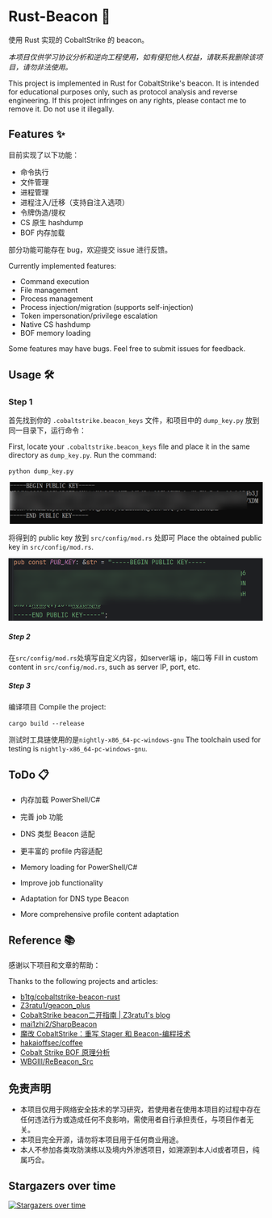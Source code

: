 # Rust-Beacon 🚀

使用 Rust 实现的 CobaltStrike 的 beacon。

*本项目仅供学习协议分析和逆向工程使用，如有侵犯他人权益，请联系我删除该项目，请勿非法使用。*

This project is implemented in Rust for CobaltStrike's beacon. It is intended for educational purposes only, such as protocol analysis and reverse engineering. If this project infringes on any rights, please contact me to remove it. Do not use it illegally.

## Features ✨

目前实现了以下功能：

- 命令执行
- 文件管理
- 进程管理
- 进程注入/迁移（支持自注入选项）
- 令牌伪造/提权
- CS 原生 hashdump
- BOF 内存加载

部分功能可能存在 bug，欢迎提交 issue 进行反馈。

Currently implemented features:

- Command execution
- File management
- Process management
- Process injection/migration (supports self-injection)
- Token impersonation/privilege escalation
- Native CS hashdump
- BOF memory loading

Some features may have bugs. Feel free to submit issues for feedback.

## Usage 🛠️

### Step 1

首先找到你的 `.cobaltstrike.beacon_keys` 文件，和项目中的 `dump_key.py` 放到同一目录下，运行命令：

First, locate your `.cobaltstrike.beacon_keys` file and place it in the same directory as `dump_key.py`. Run the command:

`python dump_key.py`

![image-20241018145017907](images/image-20241018145017907.png)

将得到的 public key 放到 `src/config/mod.rs` 处即可
Place the obtained public key in `src/config/mod.rs`.

![image-20241018145236841](images/image-20241018145236841.png)

##### Step 2

在`src/config/mod.rs`处填写自定义内容，如server端 ip，端口等
Fill in custom content in `src/config/mod.rs`, such as server IP, port, etc.

##### Step 3

编译项目
Compile the project:

`cargo build --release`

测试时工具链使用的是`nightly-x86_64-pc-windows-gnu`
The toolchain used for testing is `nightly-x86_64-pc-windows-gnu`.

## ToDo 📋

- 内存加载 PowerShell/C#
- 完善 job 功能
- DNS 类型 Beacon 适配
- 更丰富的 profile 内容适配

- Memory loading for PowerShell/C#
- Improve job functionality
- Adaptation for DNS type Beacon
- More comprehensive profile content adaptation

## Reference 📚

感谢以下项目和文章的帮助：

Thanks to the following projects and articles:

- [b1tg/cobaltstrike-beacon-rust](https://github.com/b1tg/cobaltstrike-beacon-rust)
- [Z3ratu1/geacon_plus](https://github.com/Z3ratu1/geacon_plus)
- [CobaltStrike beacon二开指南 | Z3ratu1's blog](https://blog.z3ratu1.top/CobaltStrike%20beacon二开指南.html)
- [mai1zhi2/SharpBeacon](https://github.com/mai1zhi2/SharpBeacon)
- [魔改 CobaltStrike：重写 Stager 和 Beacon-编程技术](https://bbs.kanxue.com/thread-269115.htm#msg_header_h2_0)
- [hakaioffsec/coffee](https://github.com/hakaioffsec/coffee)
- [Cobalt Strike BOF 原理分析](https://tttang.com/archive/1786/)
- [WBGlIl/ReBeacon_Src](https://github.com/WBGlIl/ReBeacon_Src)


## 免责声明

- 本项目仅用于网络安全技术的学习研究，若使用者在使用本项目的过程中存在任何违法行为或造成任何不良影响，需使用者自行承担责任，与项目作者无关。
- 本项目完全开源，请勿将本项目用于任何商业用途。
- 本人不参加各类攻防演练以及境内外渗透项目，如溯源到本人id或者项目，纯属巧合。

## Stargazers over time
[![Stargazers over time](https://starchart.cc/fdx-xdf/Rust_Beacon.svg?variant=adaptive)](https://starchart.cc/fdx-xdf/Rust_Beacon)
